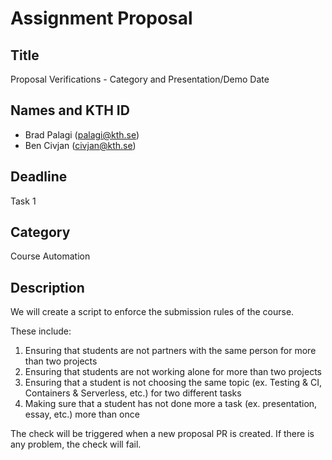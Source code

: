 # Assignment Proposal

## Title

Proposal Verifications - Category and Presentation/Demo Date

## Names and KTH ID
  - Brad Palagi (palagi@kth.se)
  - Ben Civjan (civjan@kth.se)

## Deadline

Task 1

## Category

Course Automation

## Description

We will create a script to enforce the submission rules of the course.

These include:
1. Ensuring that students are not partners with the same person for more than two projects
2. Ensuring that students are not working alone for more than two projects
3. Ensuring that a student is not choosing the same topic (ex. Testing & CI, Containers & Serverless, etc.) for two different tasks
4. Making sure that a student has not done more a task (ex. presentation, essay, etc.) more than once

The check will be triggered when a new proposal PR is created. If there is any problem, the check will fail.
